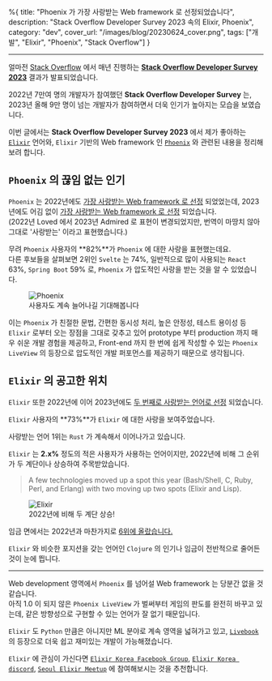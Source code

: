 %{
title: "Phoenix 가 가장 사랑받는 Web framework 로 선정되었습니다",
description: "Stack Overflow Developer Survey 2023 속의 Elixir, Phoenix",
category: "dev",
cover_url: "/images/blog/20230624_cover.png",
tags: ["개발", "Elixir", "Phoenix", "Stack Overflow"]
}

---

얼마전 [Stack Overflow](https://stackoverflow.com/) 에서 매년 진행하는 [**Stack Overflow Developer Survey 2023**](https://survey.stackoverflow.co/2023) 결과가 발표되었습니다.

2022년 7만여 명의 개발자가 참여했던 **Stack Overflow Developer Survey** 는, 2023년 올해 9만 명이 넘는 개발자가 참여하면서 더욱 인기가 높아지는 모습을 보였습니다.

이번 글에서는 **Stack Overflow Developer Survey 2023** 에서 제가 좋아하는 [`Elixir`](https://elixir-lang.org/) 언어와, `Elixir` 기반의 Web framework 인 [`Phoenix`](https://www.phoenixframework.org/) 와 관련된 내용을 정리해보려 합니다.

## `Phoenix` 의 끊임 없는 인기

`Phoenix` 는 2022년에도 [가장 사랑받는 Web framework 로 선정](https://survey.stackoverflow.co/2022#section-most-loved-dreaded-and-wanted-web-frameworks-and-technologies) 되었었는데, 2023년에도 어김 없이 [가장 사랑받는 Web framework 로 선정](https://survey.stackoverflow.co/2023/#section-admired-and-desired-web-frameworks-and-technologies) 되었습니다.\
(2022년 Loved 에서 2023년 Admired 로 표현이 변경되었지만, 번역이 마땅치 않아 그대로 '사랑받는' 이라고 표현했습니다.)

무려 `Phoenix` 사용자의 **82%**가 `Phoenix` 에 대한 사랑을 표현했는데요.\
다른 후보들을 살펴보면 2위인 `Svelte` 는 74%, 일반적으로 많이 사용되는 `React` 63%, `Spring Boot` 59% 로, `Phoenix` 가 압도적인 사랑을 받는 것을 알 수 있었습니다.

<figure>
  <img src="/images/blog/20230624_phoenix.png" alt="Phoenix">
  <figcaption>사용자도 계속 늘어나길 기대해봅니다</figcaption>
</figure>

이는 `Phoenix` 가 친절한 문법, 간편한 동시성 처리, 높은 안정성, 테스트 용이성 등 `Elixir` 로부터 오는 장점을 그대로 갖추고 있어 prototype 부터 production 까지 매우 쉬운 개발 경험을 제공하고, Front-end 까지 한 번에 쉽게 작성할 수 있는 `Phoenix LiveView` 의 등장으로 압도적인 개발 퍼포먼스를 제공하기 때문으로 생각됩니다.

## `Elixir` 의 공고한 위치

`Elixir` 또한 2022년에 이어 2023년에도 [두 번째로 사랑받는 언어로 선정](https://survey.stackoverflow.co/2023/#section-admired-and-desired-programming-scripting-and-markup-languages) 되었습니다.

`Elixir` 사용자의 **73%**가 `Elixir` 에 대한 사랑을 보여주었습니다.

사랑받는 언어 1위는 `Rust` 가 계속해서 이어나가고 있습니다.

`Elixir` 는 **2.x%** 정도의 적은 사용자가 사용하는 언어이지만, 2022년에 비해 그 순위가 두 계단이나 상승하여 주목받았습니다.

> A few technologies moved up a spot this year (Bash/Shell, C, Ruby, Perl, and Erlang) with two moving up two spots (Elixir and Lisp).

<figure>
  <img src="/images/blog/20230624_elixir.png" alt="Elixir">
  <figcaption>2022년에 비해 두 계단 상승!</figcaption>
</figure>

임금 면에서는 2022년과 마찬가지로 [6위에 올랐습니다.](https://survey.stackoverflow.co/2023/#section-top-paying-technologies-top-paying-technologies)

`Elixir` 와 비슷한 포지션을 갖는 언어인 `Clojure` 의 인기나 임금이 전반적으로 줄어든 것이 눈에 띕니다.

---

Web development 영역에서 `Phoenix` 를 넘어설 Web framework 는 당분간 없을 것 같습니다.\
아직 1.0 이 되지 않은 `Phoenix LiveView` 가 벌써부터 게임의 판도를 완전히 바꾸고 있는데, 같은 방향성으로 구현할 수 있는 언어가 잘 없기 때문입니다.

`Elixir` 도 `Python` 만큼은 아니지만 ML 분야로 계속 영역을 넓혀가고 있고, [`Livebook`](https://livebook.dev/) 의 등장으로 더욱 쉽고 재미있는 개발이 가능해졌습니다.

`Elixir` 에 관심이 가신다면 [`Elixir Korea Facebook Group`](https://www.facebook.com/groups/665804896887520), [`Elixir Korea discord`](https://discord.com/invite/mVNjg3e), [`Seoul Elixir Meetup`](https://www.meetup.com/ko-KR/Seoul-Elixir-Meetup/) 에 참여해보시는 것을 추천합니다.
